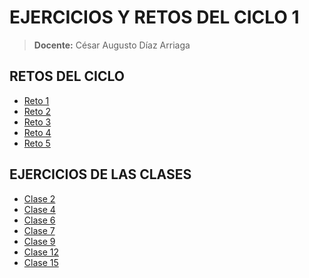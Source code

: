 # EJERCICIOS Y RETOS DEL CICLO 1

> **Docente:**
César Augusto Díaz Arriaga
## RETOS DEL CICLO

* [Reto 1](RETOS-CICLO-1/RETO-1/)
* [Reto 2](RETOS-CICLO-1/RETO-2/)
* [Reto 3](RETOS-CICLO-1/RETO-3/)
* [Reto 4](RETOS-CICLO-1/RETO-4/)
* [Reto 5](RETOS-CICLO-1/RETO-5/)

## EJERCICIOS DE LAS CLASES

* [Clase 2](EJERCICIOS-EN-CLASE/CLASE-2/)
* [Clase 4](EJERCICIOS-EN-CLASE/CLASE-4/)
* [Clase 6](EJERCICIOS-EN-CLASE/CLASE-6/)
* [Clase 7](EJERCICIOS-EN-CLASE/CLASE-7/)
* [Clase 9](EJERCICIOS-EN-CLASE/CLASE-9/)
* [Clase 12](EJERCICIOS-EN-CLASE/CLASE-12/)
* [Clase 15](EJERCICIOS-EN-CLASE/CLASE-15/)
